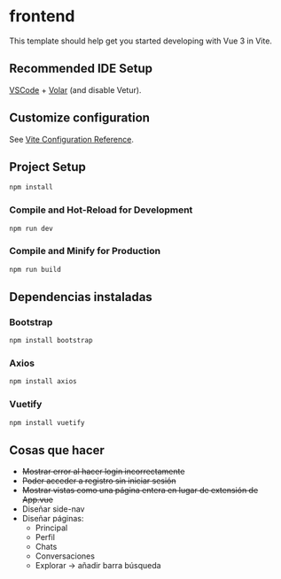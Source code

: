 # frontend

This template should help get you started developing with Vue 3 in Vite.

## Recommended IDE Setup

[VSCode](https://code.visualstudio.com/) + [Volar](https://marketplace.visualstudio.com/items?itemName=Vue.volar) (and disable Vetur).

## Customize configuration

See [Vite Configuration Reference](https://vitejs.dev/config/).

## Project Setup

```sh
npm install
```

### Compile and Hot-Reload for Development

```sh
npm run dev
```

### Compile and Minify for Production

```sh
npm run build
```


## Dependencias instaladas
### Bootstrap
```sh
npm install bootstrap
```

### Axios
```sh
npm install axios
```

### Vuetify
```sh
npm install vuetify
```


## Cosas que hacer
- ~~Mostrar error al hacer login incorrectamente~~
- ~~Poder acceder a registro sin iniciar sesión~~
- ~~Mostrar vistas como una página entera en lugar de extensión de App.vue~~
- Diseñar side-nav
- Diseñar páginas:
    - Principal
    - Perfil
    - Chats
    - Conversaciones
    - Explorar -> añadir barra búsqueda